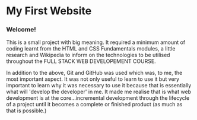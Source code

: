 # My First Website

### Welcome!

This is a small project with big meaning. It required a minimum amount
of coding learnt from the HTML and CSS Fundamentals modules, a little research
and Wikipedia to inform on the technologies to be utilised throughout the 
FULL STACK WEB DEVELOPEMENT COURSE.

In addition to the above, Git and GitHub was used which was, to me, the most 
important aspect. It was not only useful to learn to use it but very important
to learn why it was necessary to use it because that is essentially what 
will 'develop the developer' in me. It made me realise that is what web 
development is at the core...incremental development through the lifecycle of a 
project until it becomes a complete or finished product (as much as that is
possible.)